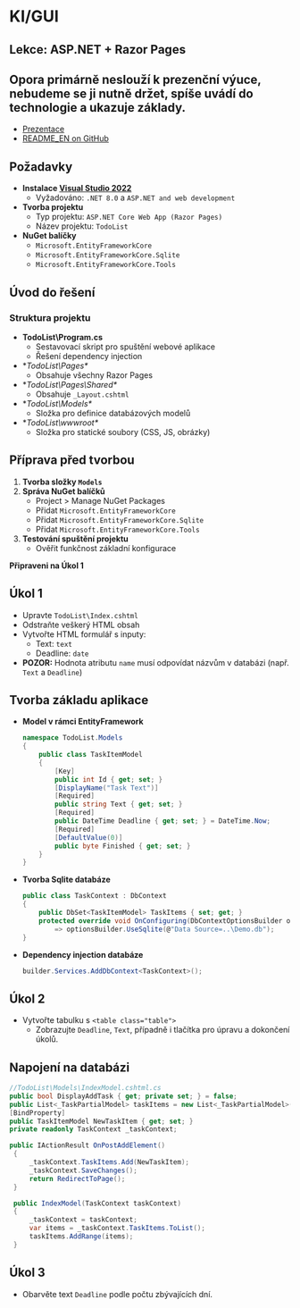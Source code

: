 # KI/GUI
## Lekce: ASP.NET + Razor Pages
## Opora primárně neslouží k prezenční výuce, nebudeme se ji nutně držet, spíše uvádí do technologie a ukazuje základy.

- [Prezentace](https://tinyurl.com/KI-GUI-PRE)
- [README_EN on GitHub](https://github.com/radeksmejky9/GUI/edit/main/README_EN.md)

## Požadavky
- **Instalace [Visual Studio 2022](https://visualstudio.microsoft.com/thank-you-downloading-visual-studio/?sku=Community&channel=Release&version=VS2022&source=VSLandingPage&cid=2030&passive=false)**
  - Vyžadováno: `.NET 8.0` a `ASP.NET and web development`
- **Tvorba projektu**
  - Typ projektu: `ASP.NET Core Web App (Razor Pages)`
  - Název projektu: `TodoList`
- **NuGet balíčky**
  - `Microsoft.EntityFrameworkCore`
  - `Microsoft.EntityFrameworkCore.Sqlite`
  - `Microsoft.EntityFrameworkCore.Tools`

## Úvod do řešení
### Struktura projektu
- **TodoList\Program.cs**
  - Sestavovací skript pro spuštění webové aplikace
  - Řešení dependency injection
- **TodoList\Pages\**
  - Obsahuje všechny Razor Pages
- **TodoList\Pages\Shared\**
  - Obsahuje `_Layout.cshtml`
- **TodoList\Models\**
  - Složka pro definice databázových modelů
- **TodoList\wwwroot\**
  - Složka pro statické soubory (CSS, JS, obrázky)

## Příprava před tvorbou
1. **Tvorba složky `Models`**
2. **Správa NuGet balíčků**
   - Project > Manage NuGet Packages
   - Přidat `Microsoft.EntityFrameworkCore`
   - Přidat `Microsoft.EntityFrameworkCore.Sqlite`
   - Přidat `Microsoft.EntityFrameworkCore.Tools`
3. **Testování spuštění projektu**
   - Ověřit funkčnost základní konfigurace

**Připraveni na Úkol 1**

## Úkol 1
- Upravte `TodoList\Index.cshtml`
- Odstraňte veškerý HTML obsah
- Vytvořte HTML formulář s inputy:
  - Text: `text`
  - Deadline: `date`
- **POZOR:** Hodnota atributu `name` musí odpovídat názvům v databázi (např. `Text` a `Deadline`)

## Tvorba základu aplikace
- **Model v rámci EntityFramework**
  ```csharp
  namespace TodoList.Models
  {
      public class TaskItemModel
      {
          [Key]
          public int Id { get; set; }
          [DisplayName("Task Text")]
          [Required]
          public string Text { get; set; }
          [Required]
          public DateTime Deadline { get; set; } = DateTime.Now;
          [Required]
          [DefaultValue(0)]
          public byte Finished { get; set; }
      }
  }
  ```
- **Tvorba Sqlite databáze**
  ```csharp
  public class TaskContext : DbContext
  {
      public DbSet<TaskItemModel> TaskItems { set; get; }
      protected override void OnConfiguring(DbContextOptionsBuilder optionsBuilder)
          => optionsBuilder.UseSqlite(@"Data Source=..\Demo.db");
  }
  ```
- **Dependency injection databáze**
  ```csharp
  builder.Services.AddDbContext<TaskContext>();
  ```

## Úkol 2
- Vytvořte tabulku s `<table class="table">`
  - Zobrazujte `Deadline`, `Text`, případně i tlačítka pro úpravu a dokončení úkolů.
 
## Napojení na databázi
```csharp
//TodoList\Models\IndexModel.cshtml.cs
public bool DisplayAddTask { get; private set; } = false;
public List<_TaskPartialModel> taskItems = new List<_TaskPartialModel>();
[BindProperty]
public TaskItemModel NewTaskItem { get; set; }
private readonly TaskContext _taskContext;

public IActionResult OnPostAddElement()
 {
     _taskContext.TaskItems.Add(NewTaskItem);
     _taskContext.SaveChanges();
     return RedirectToPage();
 }

 public IndexModel(TaskContext taskContext)
 {
     _taskContext = taskContext;
     var items = _taskContext.TaskItems.ToList();
     taskItems.AddRange(items);
 }
```

## Úkol 3
- Obarvěte text `Deadline` podle počtu zbývajících dní.


